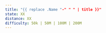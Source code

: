 ```yaml
---
title: "{{ replace .Name "-" " " | title }}"
state: XX
distance: XX
difficulty: 50k | 50M | 100M | 200M
---
```


